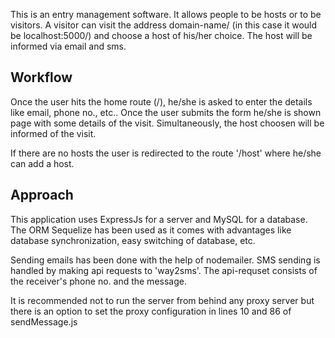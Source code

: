 <p>This is an entry management software. It allows people to be hosts or to be visitors. A visitor can visit the address domain-name/ (in this case it would be localhost:5000/) and choose a host of his/her choice. The host will be informed via email and sms. </p>

<h2>Workflow</h2>
<p>
	Once the user hits the home route (/), he/she is asked to enter the details like email, phone no., etc.. Once the user submits the form he/she is shown page with some details of the visit. Simultaneously, the host choosen will be informed of the visit.
</p>
<p>
	If there are no hosts the user is redirected to the route '/host' where he/she can add a host. 
</p>
<h2>Approach</h2>
<p>
	This application uses ExpressJs for a server and MySQL for a database. The ORM Sequelize has been used as it comes with advantages like database synchronization, easy switching of database, etc.
</p>
<p>
	Sending emails has been done with the help of nodemailer. SMS sending is handled by making api requests to 'way2sms'. The api-requset consists of the receiver's phone no. and the message.
</p>
<p>
	It is recommended not to run the server from behind any proxy server but there is an option to set the proxy configuration in lines 10 and 86 of sendMessage.js
</p>